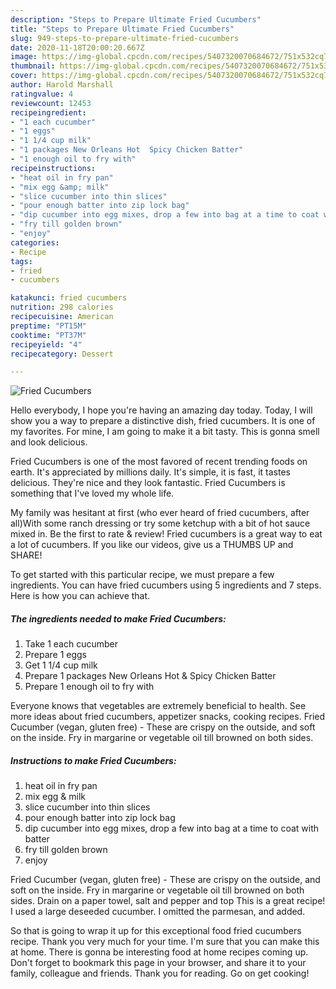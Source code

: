 ```yaml
---
description: "Steps to Prepare Ultimate Fried Cucumbers"
title: "Steps to Prepare Ultimate Fried Cucumbers"
slug: 949-steps-to-prepare-ultimate-fried-cucumbers
date: 2020-11-18T20:00:20.667Z
image: https://img-global.cpcdn.com/recipes/5407320070684672/751x532cq70/fried-cucumbers-recipe-main-photo.jpg
thumbnail: https://img-global.cpcdn.com/recipes/5407320070684672/751x532cq70/fried-cucumbers-recipe-main-photo.jpg
cover: https://img-global.cpcdn.com/recipes/5407320070684672/751x532cq70/fried-cucumbers-recipe-main-photo.jpg
author: Harold Marshall
ratingvalue: 4
reviewcount: 12453
recipeingredient:
- "1 each cucumber"
- "1 eggs"
- "1 1/4 cup milk"
- "1 packages New Orleans Hot  Spicy Chicken Batter"
- "1 enough oil to fry with"
recipeinstructions:
- "heat oil in fry pan"
- "mix egg &amp; milk"
- "slice cucumber into thin slices"
- "pour enough batter into zip lock bag"
- "dip cucumber into egg mixes, drop a few into bag at a time to coat with batter"
- "fry till golden brown"
- "enjoy"
categories:
- Recipe
tags:
- fried
- cucumbers

katakunci: fried cucumbers 
nutrition: 298 calories
recipecuisine: American
preptime: "PT15M"
cooktime: "PT37M"
recipeyield: "4"
recipecategory: Dessert

---
```



![Fried Cucumbers](https://img-global.cpcdn.com/recipes/5407320070684672/751x532cq70/fried-cucumbers-recipe-main-photo.jpg)

Hello everybody, I hope you're having an amazing day today. Today, I will show you a way to prepare a distinctive dish, fried cucumbers. It is one of my favorites. For mine, I am going to make it a bit tasty. This is gonna smell and look delicious.

Fried Cucumbers is one of the most favored of recent trending foods on earth. It's appreciated by millions daily. It's simple, it is fast, it tastes delicious. They're nice and they look fantastic. Fried Cucumbers is something that I've loved my whole life.

My family was hesitant at first (who ever heard of fried cucumbers, after all)With some ranch dressing or try some ketchup with a bit of hot sauce mixed in. Be the first to rate &amp; review! Fried cucumbers is a great way to eat a lot of cucumbers. If you like our videos, give us a THUMBS UP and SHARE!


To get started with this particular recipe, we must prepare a few ingredients. You can have fried cucumbers using 5 ingredients and 7 steps. Here is how you can achieve that.

<!--inarticleads1-->

##### The ingredients needed to make Fried Cucumbers:

1. Take 1 each cucumber
1. Prepare 1 eggs
1. Get 1 1/4 cup milk
1. Prepare 1 packages New Orleans Hot &amp; Spicy Chicken Batter
1. Prepare 1 enough oil to fry with


Everyone knows that vegetables are extremely beneficial to health. See more ideas about fried cucumbers, appetizer snacks, cooking recipes. Fried Cucumber (vegan, gluten free) - These are crispy on the outside, and soft on the inside. Fry in margarine or vegetable oil till browned on both sides. 

<!--inarticleads2-->

##### Instructions to make Fried Cucumbers:

1. heat oil in fry pan
1. mix egg &amp; milk
1. slice cucumber into thin slices
1. pour enough batter into zip lock bag
1. dip cucumber into egg mixes, drop a few into bag at a time to coat with batter
1. fry till golden brown
1. enjoy


Fried Cucumber (vegan, gluten free) - These are crispy on the outside, and soft on the inside. Fry in margarine or vegetable oil till browned on both sides. Drain on a paper towel, salt and pepper and top This is a great recipe! I used a large deseeded cucumber. I omitted the parmesan, and added. 

So that is going to wrap it up for this exceptional food fried cucumbers recipe. Thank you very much for your time. I'm sure that you can make this at home. There is gonna be interesting food at home recipes coming up. Don't forget to bookmark this page in your browser, and share it to your family, colleague and friends. Thank you for reading. Go on get cooking!
